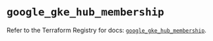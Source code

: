 # `google_gke_hub_membership`

Refer to the Terraform Registry for docs: [`google_gke_hub_membership`](https://registry.terraform.io/providers/hashicorp/google/6.34.1/docs/resources/gke_hub_membership).
